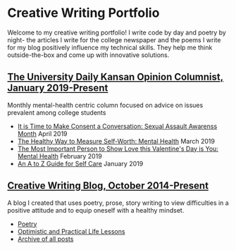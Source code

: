 # Creative Writing Portfolio
Welcome to my creative writing portfolio! I write code by day and poetry by night- the articles I write for the college newspaper and the poems I write for my blog positively influence my technical skills. They help me think outside-the-box and come up with innovative solutions.

## [The University Daily Kansan Opinion Columnist, January 2019-Present](http://www.kansan.com/search/?sd=desc&l=25&s=start_time&f=html&t=article%2Cvideo%2Cyoutube%2Ccollection&app=editorial&nsa=eedition&q=archana)

Monthly mental-health centric column focused on advice on issues prevalent among college students

* [It is Time to Make Consent a Conversation: Sexual Assault Awarenss Month](http://www.kansan.com/opinion/ramakrishnan-it-s-time-to-make-consent-a-conversation/article_d9d162c8-5958-11e9-872c-7ba2a6f36460.html) April 2019
* [The Healthy Way to Measure Self-Worth: Mental Health](http://www.kansan.com/opinion/ramakrishnan-the-healthy-way-to-measure-self-worth/article_8a35360c-509a-11e9-8ed5-c383fba60079.html) March 2019
* [The Most Important Person to Show Love this Valentine's Day is You: Mental Health](http://www.kansan.com/opinion/ramakrishnan-the-most-important-person-to-show-love-this-valentine/article_6357e19c-2d7c-11e9-84d6-7f4f987b6a69.html) February 2019
* [An A to Z Guide for Self Care](http://www.kansan.com/opinion/ramakrishnan-an-a-to-z-guide-for-self-care/article_37457b8e-15e2-11e9-b765-e33ddb2e291f.html) January 2019

## [Creative Writing Blog, October 2014-Present](https://confusedandcrazilycurious.wordpress.com) 

A blog I created that uses poetry, prose, story writing to view difficulties in a positive attitude and to equip oneself with a healthy mindset.
* [Poetry](https://confusedandcrazilycurious.wordpress.com/tag/poetry/)
* [Optimistic and Practical Life Lessons](https://confusedandcrazilycurious.wordpress.com/tag/life-theory/)
* [Archive of all posts](https://confusedandcrazilycurious.wordpress.com/)
